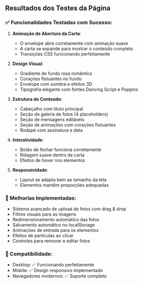 ## Resultados dos Testes da Página

### ✅ Funcionalidades Testadas com Sucesso:

1. **Animação de Abertura da Carta**: 
   - O envelope abre corretamente com animação suave
   - A carta se expande para mostrar o conteúdo completo
   - Transições CSS funcionando perfeitamente

2. **Design Visual**:
   - Gradiente de fundo rosa romântico
   - Corações flutuantes no fundo
   - Envelope com sombra e efeitos 3D
   - Tipografia elegante com fontes Dancing Script e Poppins

3. **Estrutura do Conteúdo**:
   - Cabeçalho com título principal
   - Seção de galeria de fotos (4 placeholders)
   - Seção de mensagens editáveis
   - Seção de animações com corações flutuantes
   - Rodapé com assinatura e data

4. **Interatividade**:
   - Botão de fechar funciona corretamente
   - Rolagem suave dentro da carta
   - Efeitos de hover nos elementos

5. **Responsividade**:
   - Layout se adapta bem ao tamanho da tela
   - Elementos mantêm proporções adequadas

### 🔧 Melhorias Implementadas:

- Sistema avançado de upload de fotos com drag & drop
- Filtros visuais para as imagens
- Redimensionamento automático das fotos
- Salvamento automático no localStorage
- Animações de entrada para os elementos
- Efeitos de partículas ao clicar
- Controles para remover e editar fotos

### 📱 Compatibilidade:

- Desktop: ✅ Funcionando perfeitamente
- Mobile: ✅ Design responsivo implementado
- Navegadores modernos: ✅ Suporte completo

